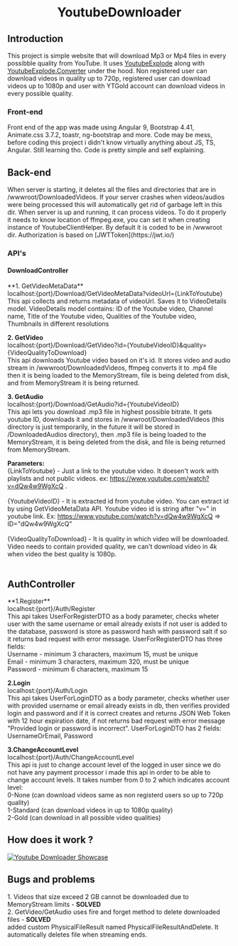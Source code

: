 <h1 align="center">YoutubeDownloader</h1>

<h2>Introduction</h2>
This project is simple website that will download Mp3 or Mp4 files in every possibble quality from YouTube. It uses <a href="https://github.com/Tyrrrz/YoutubeExplode">YoutubeExplode</a> along with <a href="https://github.com/Tyrrrz/YoutubeExplode.Converter">YoutubeExplode.Converter</a> under the hood. Non registered user can download videos in quality up to 720p, registered user can download videos up to 1080p and user with YTGold account can download videos in every possible quality.

<h3>Front-end</h3>
Front end of the app was made using Angular 9, Bootstrap 4.41, Animate.css 3.7.2, toastr, ng-bootstrap and more. Code may be mess, before coding this project i  didn't know virtually anything about JS, TS, Angular. Still learning tho. Code is pretty simple and self explaining. 

<h2>Back-end</h2>
When server is starting, it deletes all the files and directories that are in /wwwroot/DownloadedVideos. If your server crashes when videos/audios were being processed this will automatically get rid of garbage left in this dir. When server is up and running, it can process videos. To do it properly it needs to know location of ffmpeg.exe, you can set it when creating instance of YoutubeClientHelper. By default it is coded to be in /wwwroot dir. Authorization is based on [JWTToken](https://jwt.io/)

<h3>API's</h3>

<h4>DownloadController</h4>
**1. GetVideoMetaData** <br>
localhost:{port}/Download/GetVideoMetaData?videoUrl={LinkToYoutube} <br>
This api collects and returns metadata of videoUrl. Saves it to VideoDetails model. VideoDetails model contains: ID of the Youtube video, Channel name, Title of the Youtube video, Qualities of the Youtube video, Thumbnails in different resolutions

**2. GetVideo** <br>
localhost:{port}/Download/GetVideo?id={YoutubeVideoID}&quality={VideoQualityToDownload} <br>
This api downloads Youtube video based on it's id. It stores video and audio stream in /wwwroot/DownloadedVideos, ffmpeg converts it to .mp4 file then it is being loaded to the MemoryStream, file is being deleted from disk, and from MemoryStream it is being returned.

**3. GetAudio** <br>
localhost:{port}/Download/GetAudio?id={YoutubeVideoID} <br>
This api lets you download .mp3 file in highest possible bitrate. It gets youtube ID, downloads it and stores in /wwwroot/DownloadedVideos (this directory is just temporarily, in the future it will be stored in /DownloadedAudios directory), then .mp3 file is being loaded to the MemoryStream, it is being deleted from the disk, and file is being returned from MemoryStream.

**Parameters:** <br>
{LinkToYoutube} - Just a link to the youtube video. It doesen't work with playlists and not public videos. ex: https://www.youtube.com/watch?v=dQw4w9WgXcQ .<br><br>
{YoutubeVideoID} - It is extracted id from youtube video. You can extract id by using GetVideoMetaData API. Youtube video id is string after "v=" in youtube link. Ex: https://www.youtube.com/watch?v=dQw4w9WgXcQ => ID="dQw4w9WgXcQ"<br><br>
{VideoQualityToDownload} - It is quality in which video will be downloaded. Video needs to contain provided quality, we can't download video in 4k when video the best quality is 1080p.<br><br>

<h2>AuthController</h2>
**1.Register**<br>
localhost:{port}/Auth/Register<br>
This api takes UserForRegisterDTO as a body parameter, checks wheter user with the same username or email already exists if not user is added to the database, password is store as password hash with password salt if so it returns bad request with error message. UserForRegisterDTO has three fields:<br>
Username - minimum 3 characters, maximum 15, must be unique<br>
Email - minimum 3 characters, maximum 320, must be unique<br>
Password - minimum 6 characters, maximum 15<br>

**2.Login**<br>
localhost:{port}/Auth/Login<br>
This api takes UserForLoginDTO as a body parameter, checks whether user with provided username or email already exists in db, then verifies provided login and password and if it is correct creates and returns JSON Web Token with 12 hour expiration date, if not returns bad request with error message "Provided login or password is incorrect". UserForLoginDTO has 2 fields: UsernameOrEmail, Password

**3.ChangeAccountLevel**<br>
localhost:{port}/Auth/ChangeAccountLevel<br>
This api is just to change account level of the logged in user since we do not have any payment processor i made this api in order to be able to change account levels. It takes number from 0 to 2 which indicates account level:<br>
0-None (can download videos same as non registerd users so up to 720p quality)<br>
1-Standard (can download videos in up to 1080p quality)<br>
2-Gold (can download in all possible video qualities)<br>

<h2>How does it work ? </h2>

[![Youtube Downloader Showcase](https://i.imgur.com/EdeABFQ.png)](https://www.youtube.com/watch?v=4BU13JNFyt8)

<h2>Bugs and problems</h2>
1. Videos that size exceed 2 GB cannot be downloaded due to MemoryStream limits - <strong>SOLVED</strong><br>
2. GetVideo/GetAudio uses fire and forget method to delete downloaded files - <strong>SOLVED</strong><br> added custom PhysicalFileResult named PhysicalFileResultAndDelete. It automatically deletes file when streaming ends.
